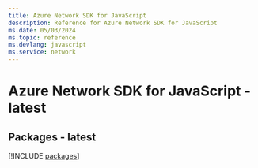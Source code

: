 ```yaml
---
title: Azure Network SDK for JavaScript
description: Reference for Azure Network SDK for JavaScript
ms.date: 05/03/2024
ms.topic: reference
ms.devlang: javascript
ms.service: network
---
```

# Azure Network SDK for JavaScript - latest
## Packages - latest
[!INCLUDE [packages](network-index.md)]